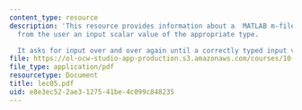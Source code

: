```yaml
---
content_type: resource
description: 'This resource provides information about a  MATLAB m-file that gets
  from the user an input scalar value of the appropriate type.

  It asks for input over and over again until a correctly typed input value is entered.'
file: https://ol-ocw-studio-app-production.s3.amazonaws.com/courses/10-34-numerical-methods-applied-to-chemical-engineering-fall-2005/e8e3ec522ae3127541be4c099c848235_lec05.pdf
file_type: application/pdf
resourcetype: Document
title: lec05.pdf
uid: e8e3ec52-2ae3-1275-41be-4c099c848235
---
```

